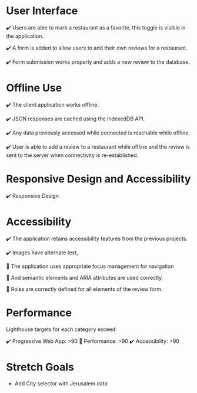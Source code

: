 # User Interface

✔️ Users are able to mark a restaurant as a favorite, this toggle is visible in the application.

✔️ A form is added to allow users to add their own reviews for a restaurant.

✔️ Form submission works properly and adds a new review to the database.

# Offline Use

✔️ The client application works offline.

✔️ JSON responses are cached using the IndexedDB API.

✔️ Any data previously accessed while connected is reachable while offline.

✔️ User is able to add a review to a restaurant while offline and the review is sent to the server when connectivity is re-established.

# Responsive Design and Accessibility

✔️ Responsive Design

# Accessibility

✔️ The application retains accessibility features from the previous projects.

✔️ Images have alternate text,

📝 The application uses appropriate focus management for navigation

📝 And semantic elements and ARIA attributes are used correctly.

📝 Roles are correctly defined for all elements of the review form.

# Performance

Lighthouse targets for each category exceed:

✔️ Progressive Web App: >90
📝 Performance: >90
✔️ Accessibility: >90

# Stretch Goals

* Add City selector with Jerusalem data
